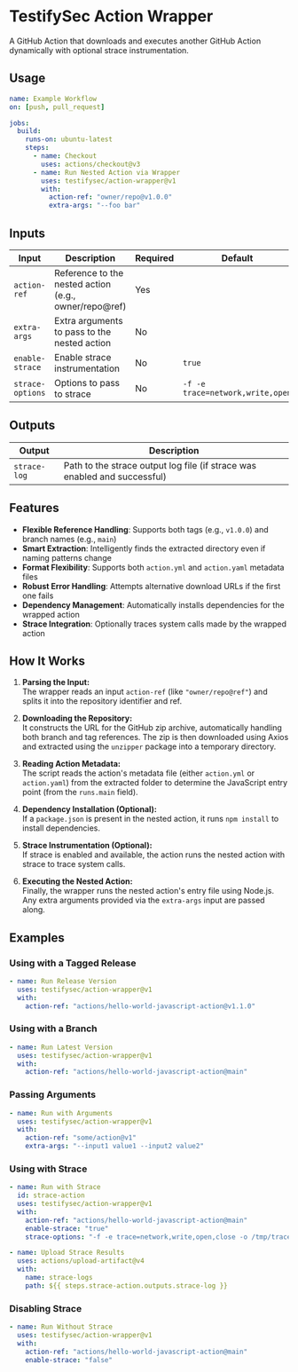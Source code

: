 # TestifySec Action Wrapper

A GitHub Action that downloads and executes another GitHub Action dynamically with optional strace instrumentation.

## Usage

```yaml
name: Example Workflow
on: [push, pull_request]

jobs:
  build:
    runs-on: ubuntu-latest
    steps:
      - name: Checkout
        uses: actions/checkout@v3
      - name: Run Nested Action via Wrapper
        uses: testifysec/action-wrapper@v1
        with:
          action-ref: "owner/repo@v1.0.0"
          extra-args: "--foo bar"
```

## Inputs

| Input | Description | Required | Default |
|-------|-------------|----------|---------|
| `action-ref` | Reference to the nested action (e.g., owner/repo@ref) | Yes | |
| `extra-args` | Extra arguments to pass to the nested action | No | |
| `enable-strace` | Enable strace instrumentation | No | `true` |
| `strace-options` | Options to pass to strace | No | `-f -e trace=network,write,open` |

## Outputs

| Output | Description |
|--------|-------------|
| `strace-log` | Path to the strace output log file (if strace was enabled and successful) |

## Features

- **Flexible Reference Handling**: Supports both tags (e.g., `v1.0.0`) and branch names (e.g., `main`)
- **Smart Extraction**: Intelligently finds the extracted directory even if naming patterns change
- **Format Flexibility**: Supports both `action.yml` and `action.yaml` metadata files
- **Robust Error Handling**: Attempts alternative download URLs if the first one fails
- **Dependency Management**: Automatically installs dependencies for the wrapped action
- **Strace Integration**: Optionally traces system calls made by the wrapped action

## How It Works

1. **Parsing the Input:**  
   The wrapper reads an input `action-ref` (like `"owner/repo@ref"`) and splits it into the repository identifier and ref.

2. **Downloading the Repository:**  
   It constructs the URL for the GitHub zip archive, automatically handling both branch and tag references. The zip is then downloaded using Axios and extracted using the `unzipper` package into a temporary directory.

3. **Reading Action Metadata:**  
   The script reads the action's metadata file (either `action.yml` or `action.yaml`) from the extracted folder to determine the JavaScript entry point (from the `runs.main` field).

4. **Dependency Installation (Optional):**  
   If a `package.json` is present in the nested action, it runs `npm install` to install dependencies.

5. **Strace Instrumentation (Optional):**  
   If strace is enabled and available, the action runs the nested action with strace to trace system calls.

6. **Executing the Nested Action:**  
   Finally, the wrapper runs the nested action's entry file using Node.js. Any extra arguments provided via the `extra-args` input are passed along.

## Examples

### Using with a Tagged Release

```yaml
- name: Run Release Version
  uses: testifysec/action-wrapper@v1
  with:
    action-ref: "actions/hello-world-javascript-action@v1.1.0"
```

### Using with a Branch

```yaml
- name: Run Latest Version
  uses: testifysec/action-wrapper@v1
  with:
    action-ref: "actions/hello-world-javascript-action@main"
```

### Passing Arguments

```yaml
- name: Run with Arguments
  uses: testifysec/action-wrapper@v1
  with:
    action-ref: "some/action@v1"
    extra-args: "--input1 value1 --input2 value2"
```

### Using with Strace

```yaml
- name: Run with Strace
  id: strace-action
  uses: testifysec/action-wrapper@v1
  with:
    action-ref: "actions/hello-world-javascript-action@main"
    enable-strace: "true"
    strace-options: "-f -e trace=network,write,open,close -o /tmp/trace.log"

- name: Upload Strace Results
  uses: actions/upload-artifact@v4
  with:
    name: strace-logs
    path: ${{ steps.strace-action.outputs.strace-log }}
```

### Disabling Strace

```yaml
- name: Run Without Strace
  uses: testifysec/action-wrapper@v1
  with:
    action-ref: "actions/hello-world-javascript-action@main"
    enable-strace: "false"
```
